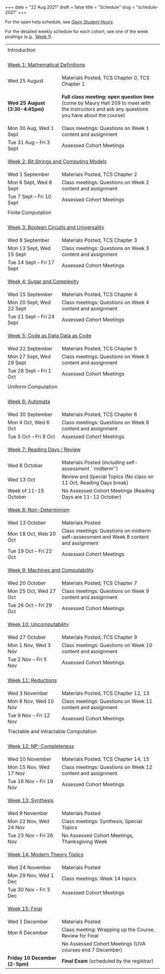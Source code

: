 +++
date = "22 Aug 2021"
draft = false
title = "Schedule"
slug = "schedule-2021"
+++


<p>
</p>
<p>

For the open help schedule, see [_Open Student Hours_](/openhours/).

For the detailed weekly schedule for each cohort, see one of the week postings (e.g., [Week 1](/week1)).
</p>
   <table class="fschedule">
   <tbody>

<tr class="blankspace"><td></td><td></td></tr>
<tr>
<td class="section" colspan=2>
Introduction
</td>
</tr>
<tr class="blankspace"><td></td><td></td></tr>

   <tr>
   <td class="week" colspan=2>

[Week 1: Mathematical Definitions](/week1)
</td>
</tr>
<tr>
<td width="35%">
Wed 25 August
</td>
<td width="65%">
Materials Posted, TCS Chapter 0, TCS Chapter 1
</td>
</tr>
<tr>
   <td>
<b>Wed 25 August (3:30-4:45pm)</b>
   </td>
   <td>

<b>Full class meeting: open question time</b> (come by Maury Hall 209
to meet with the instructors and ask any questions you have about the
course)

   </td>
</tr>
<tr>
<td> 
Mon 30 Aug, Wed 1 Sept
</td>
<td>
Class meetings: Questions on Week 1 content and assignment
</td>
</tr>

<tr>
<td> 
Tue 31 Aug &ndash; Fri 3 Sept
</td>
<td>
Assessed Cohort Meetings
</td>
</tr>

   <tr>
   <td class="week" colspan=2>

[Week 2: Bit Strings and Computing Models](/week2)
   </td>
</tr>
<tr>
<td>
Wed 1 September
</td>
<td>
Materials Posted, TCS Chapter 2
</td>
</tr>

<tr>
<td> 
Mon 6 Sept, Wed 8 Sept
</td>
<td>
Class meetings: Questions on Week 2 content and assignment
</td>
</tr>

<tr>
<td>
Tue 7 Sept &ndash; Fri 10 Sept
</td>
<td>
Assessed Cohort Meetings
</td>
</tr>

<tr class="blankspace"><td></td><td></td></tr>
<tr>
<td class="section" colspan=2>
Finite Computation
</td>
</tr>
<tr class="blankspace"><td></td><td></td></tr>

<tr>
<td class="week" colspan=2>

[Week 3: Boolean Circuits and Universality](/week3)

</td>
</tr>
<tr>
<td>
Wed 8 September
</td>
<td>
Materials Posted, TCS Chapter 3
</td>
</tr>

<tr>
<td> 
Mon 13 Sept, Wed 15 Sept
</td>
<td>
Class meetings: Questions on Week 3 content and assignment
</td>
</tr>

<tr>
<td>
Tue 14 Sept &ndash; Fri 17 Sept
</td>
<td>
Assessed Cohort Meetings
</td>
</tr>


<tr>
<td class="week" colspan=2>

[Week 4: Sugar and Complexity](/week4)
</td>
</tr>
<tr>
<td>
Wed 15 September
</td>
<td>
Materials Posted, TCS Chapter 4
</td>
</tr>

<tr>
<td> 
Mon 20 Sept, Wed 22 Sept
</td>
<td>
Class meetings: Questions on Week 4 content and assignment
</td>
</tr>

<tr>
<td>
Tue 21 Sept &ndash; Fri 24 Sept
</td>
<td>
Assessed Cohort Meetings
</td>
</tr>

<tr>
<td class="week" colspan=2>

[Week 5: Code as Data Data as Code](/week5)
</td>
</tr>

<tr>
<td>
Wed 22 September
</td>
<td>
Materials Posted, TCS Chapter 5
</td>
</tr>
<tr>
<td> 
Mon 27 Sept, Wed 29 Sept
</td>
<td>
Class meetings: Questions on Week 5 content and assignment
</td>
</tr>

<tr>
<td>
Tue 28 Sept &ndash; Fri 1 Oct
</td>
<td>
Assessed Cohort Meetings
</td>
</tr>


<tr class="blankspace"><td colspan=2 class="blankspace"></td></tr>

<tr>
<td class="section" colspan=2>
Uniform Computation
</td>
</tr>

<tr class="blankspace"><td colspan=2 class="blankspace"></td></tr>
<tr>
<td class="week" colspan=2>

[Week 6: Automata](/week6)
</td>
</tr>
<tr>
<td>
Wed 30 September
</td>
<td>
Materials Posted, TCS Chapter 6
</td>
</tr>

<tr>
<td> 
Mon 4 Oct, Wed 6 Oct
</td>
<td>
Class meetings: Questions on Week 6 content and assignment
</td>
</tr>


<tr>
<td>
Tue 5 Oct &ndash; Fri 8 Oct
</td>
<td>
Assessed Cohort Meetings
</td>
</tr>

<tr>
<td class="week" colspan=2>

[Week 7: Reading Days / Review](/week7)
</td>
</tr>
<tr>
<td>
Wed 6 October
</td>
<td>
Materials Posted (including self-assessment ``midterm'')
</td>
</tr>
<tr>
<td> 
Wed 13 Oct
</td>
<td>
Review and Special Topics 
(No class on 11 Oct, Reading Days break)
</td>
</tr>

<tr>
<td>
Week of 11-15 October
</td>
<td>
No Assessed Cohort Meetings (Reading Days are 11-12 October)
</td>
</tr>

<tr>
<td class="week" colspan=2>

[Week 8: Non-Determinism](/week8)
</td>
</tr>
<tr>
<td>
Wed 13 October
</td>
<td>
Materials Posted
</td>
</tr>
<tr>
<td> 
Mon 18 Oct, Web 20 Oct
</td>
<td>
Class meetings: Questions on midterm self-assessment and Week 8 content and assignment
</td>
</tr>

<tr>
<td>
Tue 19 Oct &ndash; Fri 22 Oct
</td>
<td>
Assessed Cohort Meetings
</td>
</tr>

<tr>
<td class="week" colspan=2>

[Week 9: Machines and Computability](/week9)
</td>
</tr>
<tr>
<td>
Wed 20 October
</td>
<td>
Materials Posted, TCS Chapter 7
</td>
</tr>
<tr>
<td> 
Mon 25 Oct, Wed 27 Oct
</td>
<td>
Class meetings: Questions on Week 9 content and assignment
</td>
</tr>
<tr>
<td>
Tue 26 Oct &ndash; Fri 29 Oct
</td>
<td>
Assessed Cohort Meetings
</td>
</tr>

<tr>
<td class="week" colspan=2>

[Week 10: Uncomputability](/week10)
</td>
</tr>
<tr>
<td>
Wed 27 October
</td>
<td>
Materials Posted, TCS Chapter 9
</td>
</tr>

<tr>
<td> 
Mon 1 Nov, Wed 3 Nov
</td>
<td>
Class meetings: Questions on Week 10 content and assignment
</td>
</tr>

<tr>
<td>
Tue 2 Nov &ndash; Fri 5 Nov
</td>
<td>
Assessed Cohort Meetings
</td>
</tr>

<tr class="blankspace"><td></td><td></td></tr>


<tr>
<td class="week" colspan=2>

[Week 11: Reductions](/week11)</br>
</td>
</tr>

<tr>
<td>
Wed 3 November
</td>
<td>
Materials Posted, TCS Chapter 12, 13
</td>
</tr>

<tr>
<td> 
Mon 8 Nov, Wed 10 Nov
</td>
<td>
Class meetings: Questions on Week 11 content and assignment
</td>
</tr>

<tr>
<td>
Tue 9 Nov &ndash; Fri 12 Nov
</td>
<td>
Assessed Cohort Meetings
</td>
</tr>



<tr class="blankspace"><td></td><td></td></tr>
<tr>
<td class="section" colspan=2>
Tractable and Intractable Computation
</td>
</tr>

<tr class="blankspace"><td></td><td></td></tr>

<tr>
<td class="week" colspan=2>

[Week 12: NP-Completeness](/week12)
</td>
</tr>
<tr>
<td>
Wed 10 November
</td>
<td>
Materials Posted, TCS Chapter 14, 15
</td>
</tr>

<tr>
<td> 
Mon 15 Nov, Wed 17 Nov
</td>
<td>
Class meetings: Questions on Week 12 content and assignment
</td>
</tr>

<tr>
<td>
Tue 16 Nov &ndash; Fri 19 Nov
</td>
<td>
Assessed Cohort Meetings
</td>
</tr>

<tr>
<td class="week" colspan=2>

[Week 13: Synthesis](/week13)
</td>
</tr>
<tr>
<td>
Wed 9 November
</td>
<td>
Materials Posted
</td>
</tr>

<tr>
<td> 
Mon 22 Nov, Wed 24 Nov
</td>
<td>
Class meetings: Synthesis, Special Topics
</td>
</tr>

<tr>
<td>
Tue 23 Nov &ndash; Fri 26 Nov
</td>
<td>
No Assessed Cohort Meetings, Thanksgiving Week
</td>
</tr>


<tr>
<td class="week" colspan=2>

[Week 14: Modern Theory Topics](/week14)
</td>
</tr>
<tr>
<td>
Wed 24 November
</td>
<td>
Materials Posted
</td>
</tr>

<tr>
<td> 
Mon 29 Nov, Wed 1 Dec
</td>
<td>
Class meetings: Week 14 topics
</td>
</tr>

<tr>
<td>
Tue 30 Nov &ndash; Fri 3 Dec
</td>
<td>
Assessed Cohort Meetings
</td>
</tr>




<tr>
<td class="week" colspan=2>

[Week 15: Final](/week15)
</td>
</tr>
<tr>
<td>
Wed 1 December
</td>
<td>
Materials Posted
</td>
</tr>

<tr>
<td> 
Mon 6 December
</td>
<td>
Class meeting: Wrapping up the Course, Review for Final
</td>
</tr>

<tr>
<td>
</td>
<td>
No Assessed Cohort Meetings (UVA courses end 7 December)
</td>
</tr>

<tr>
<td>
<b>Friday 10 December (2-5pm)</b>
</td>
<td>
<b>Final Exam</b> (scheduled by the registrar)
</td>
</tr>
</table>

